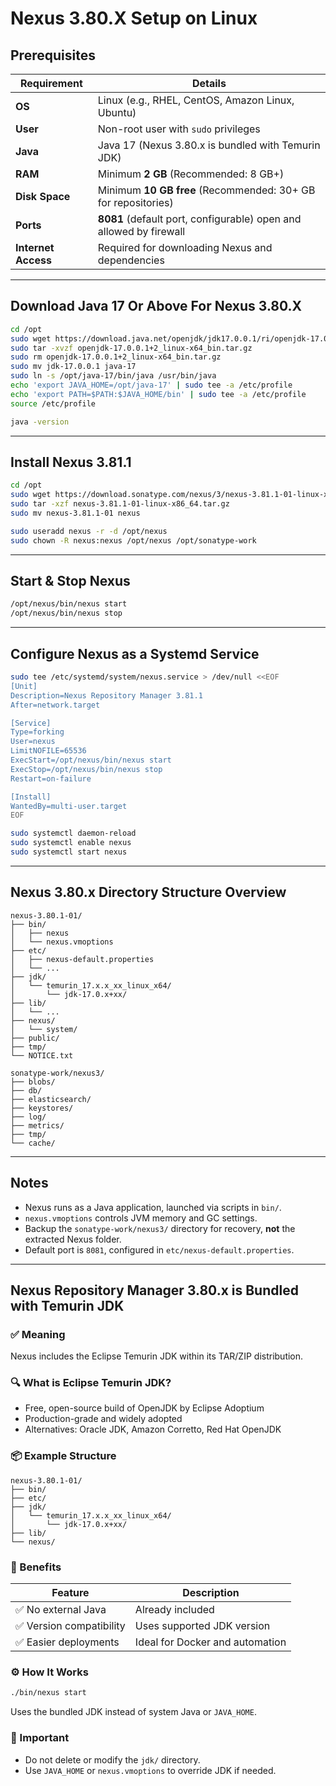 
# Nexus 3.80.X Setup on Linux

## Prerequisites

| Requirement         | Details                                                            |
| ------------------- | ------------------------------------------------------------------ |
| **OS**              | Linux (e.g., RHEL, CentOS, Amazon Linux, Ubuntu)                   |
| **User**            | Non-root user with `sudo` privileges                               |
| **Java**            | Java 17 (Nexus 3.80.x is bundled with Temurin JDK)                 |
| **RAM**             | Minimum **2 GB** (Recommended: 8 GB+)                              |
| **Disk Space**      | Minimum **10 GB free** (Recommended: 30+ GB for repositories)      |
| **Ports**           | **8081** (default port, configurable) open and allowed by firewall |
| **Internet Access** | Required for downloading Nexus and dependencies                    |

---

## Download Java 17 Or Above For Nexus 3.80.X

```bash
cd /opt
sudo wget https://download.java.net/openjdk/jdk17.0.0.1/ri/openjdk-17.0.0.1+2_linux-x64_bin.tar.gz
sudo tar -xvzf openjdk-17.0.0.1+2_linux-x64_bin.tar.gz
sudo rm openjdk-17.0.0.1+2_linux-x64_bin.tar.gz
sudo mv jdk-17.0.0.1 java-17
sudo ln -s /opt/java-17/bin/java /usr/bin/java
echo 'export JAVA_HOME=/opt/java-17' | sudo tee -a /etc/profile
echo 'export PATH=$PATH:$JAVA_HOME/bin' | sudo tee -a /etc/profile
source /etc/profile

java -version
```

---

## Install Nexus 3.81.1

```bash
cd /opt
sudo wget https://download.sonatype.com/nexus/3/nexus-3.81.1-01-linux-x86_64.tar.gz
sudo tar -xzf nexus-3.81.1-01-linux-x86_64.tar.gz
sudo mv nexus-3.81.1-01 nexus

sudo useradd nexus -r -d /opt/nexus
sudo chown -R nexus:nexus /opt/nexus /opt/sonatype-work
```

---

## Start & Stop Nexus

```bash
/opt/nexus/bin/nexus start
/opt/nexus/bin/nexus stop
```

---

## Configure Nexus as a Systemd Service

```bash
sudo tee /etc/systemd/system/nexus.service > /dev/null <<EOF
[Unit]
Description=Nexus Repository Manager 3.81.1
After=network.target

[Service]
Type=forking
User=nexus
LimitNOFILE=65536
ExecStart=/opt/nexus/bin/nexus start
ExecStop=/opt/nexus/bin/nexus stop
Restart=on-failure

[Install]
WantedBy=multi-user.target
EOF

sudo systemctl daemon-reload
sudo systemctl enable nexus
sudo systemctl start nexus
```

---

## Nexus 3.80.x Directory Structure Overview

```plaintext
nexus-3.80.1-01/
├── bin/
│   ├── nexus
│   └── nexus.vmoptions
├── etc/
│   ├── nexus-default.properties
│   └── ...
├── jdk/
│   └── temurin_17.x.x_xx_linux_x64/
│       └── jdk-17.0.x+xx/
├── lib/
│   └── ...
├── nexus/
│   └── system/
├── public/
├── tmp/
└── NOTICE.txt

sonatype-work/nexus3/
├── blobs/
├── db/
├── elasticsearch/
├── keystores/
├── log/
├── metrics/
├── tmp/
└── cache/
```

---

## Notes

- Nexus runs as a Java application, launched via scripts in `bin/`.
- `nexus.vmoptions` controls JVM memory and GC settings.
- Backup the `sonatype-work/nexus3/` directory for recovery, **not** the extracted Nexus folder.
- Default port is `8081`, configured in `etc/nexus-default.properties`.

---

## Nexus Repository Manager 3.80.x is Bundled with Temurin JDK

### ✅ Meaning

Nexus includes the Eclipse Temurin JDK within its TAR/ZIP distribution.

### 🔍 What is Eclipse Temurin JDK?

- Free, open-source build of OpenJDK by Eclipse Adoptium
- Production-grade and widely adopted
- Alternatives: Oracle JDK, Amazon Corretto, Red Hat OpenJDK

### 📦 Example Structure

```plaintext
nexus-3.80.1-01/
├── bin/
├── etc/
├── jdk/
│   └── temurin_17.x.x_xx_linux_x64/
│       └── jdk-17.0.x+xx/
├── lib/
└── nexus/
```

### 🚀 Benefits

| Feature                  | Description                                                |
|--------------------------|------------------------------------------------------------|
| ✅ No external Java      | Already included                                           |
| ✅ Version compatibility | Uses supported JDK version                                 |
| ✅ Easier deployments    | Ideal for Docker and automation                            |

### ⚙️ How It Works

```bash
./bin/nexus start
```

Uses the bundled JDK instead of system Java or `JAVA_HOME`.

### 📝 Important

- Do not delete or modify the `jdk/` directory.
- Use `JAVA_HOME` or `nexus.vmoptions` to override JDK if needed.
